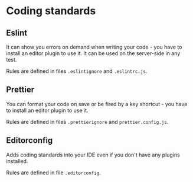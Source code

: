 # Coding standards

## Eslint

It can show you errors on demand when writing your code - you have to install an editor plugin to use it. It can be used on the server-side in any test.

Rules are defined in files `.eslintignore` and `.eslintrc.js`.

## Prettier

You can format your code on save or be fired by a key shortcut - you have to install an editor plugin to use it.

Rules are defined in files `.prettierignore` and `prettier.config.js`.

## Editorconfig

Adds coding standards into your IDE even if you don't have any plugins installed.

Rules are defined in file `.editorconfig`.
